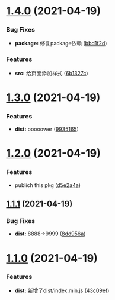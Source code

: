 # [1.4.0](https://github.com/luochongfei/kkk/compare/v1.3.0...v1.4.0) (2021-04-19)


### Bug Fixes

* **package:** 修复package依赖 ([bbd1f2d](https://github.com/luochongfei/kkk/commit/bbd1f2da7eb488586ce7ee8e7469651ab71c78bf))


### Features

* **src:** 给页面添加样式 ([6b1327c](https://github.com/luochongfei/kkk/commit/6b1327c1871e551affc932348e72fce60fb8f42b))

# [1.3.0](https://github.com/luochongfei/kkk/compare/v1.2.0...v1.3.0) (2021-04-19)


### Features

* **dist:** ooooower ([9935165](https://github.com/luochongfei/kkk/commit/99351650e4f9b7bf82ae6658ebdd2f4738b2c9ad))

# [1.2.0](https://github.com/luochongfei/kkk/compare/v1.1.1...v1.2.0) (2021-04-19)


### Features

* publich this pkg ([d5e2a4a](https://github.com/luochongfei/kkk/commit/d5e2a4a3d59a2a10307312cc166f854d1d78cabe))

## [1.1.1](https://github.com/luochongfei/kkk/compare/v1.1.0...v1.1.1) (2021-04-19)


### Bug Fixes

* **dist:** 8888->9999 ([8dd956a](https://github.com/luochongfei/kkk/commit/8dd956a155ecfe1b0748cde1f6e06391c60f2492))

# [1.1.0](https://github.com/luochongfei/kkk/compare/v1.0.3...v1.1.0) (2021-04-19)


### Features

* **dist:** 新增了dist/index.min.js ([43c09ef](https://github.com/luochongfei/kkk/commit/43c09efb593326e9799e0f37fe7315d74fc3f587))
